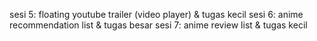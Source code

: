 sesi 5: floating youtube trailer (video player) & tugas kecil
sesi 6: anime recommendation list & tugas besar
sesi 7: anime review list & tugas kecil